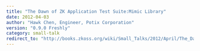 ```yaml
---
title: "The Dawn of ZK Application Test Suite:Mimic Library"
date: 2012-04-03
author: "Hawk Chen, Engineer, Potix Corporation"
version: "0.9.0 Freshly"
category: small-talk
redirect_to: "http://books.zkoss.org/wiki/Small_Talks/2012/April/The_Dawn_of_ZK_Application_Test_Suite:Mimic_Library"
---
```

